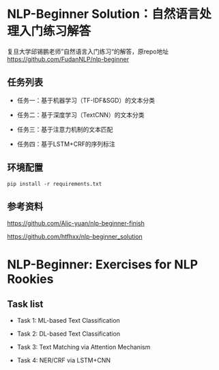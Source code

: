 # NLP-Beginner Solution：自然语言处理入门练习解答

复旦大学邱锡鹏老师”自然语言入门练习“的解答，原repo地址 <https://github.com/FudanNLP/nlp-beginner>

## 任务列表
* 任务一：基于机器学习（TF-IDF&SGD）的文本分类

* 任务二：基于深度学习（TextCNN）的文本分类

* 任务三：基于注意力机制的文本匹配

* 任务四：基于LSTM+CRF的序列标注

## 环境配置
```
pip install -r requirements.txt
```

## 参考资料
<https://github.com/Alic-yuan/nlp-beginner-finish>

<https://github.com/htfhxx/nlp-beginner_solution>

# NLP-Beginner: Exercises for NLP Rookies

## Task list
* Task 1: ML-based Text Classification

* Task 2: DL-based Text Classification

* Task 3: Text Matching via Attention Mechanism

* Task 4: NER/CRF via LSTM+CNN
